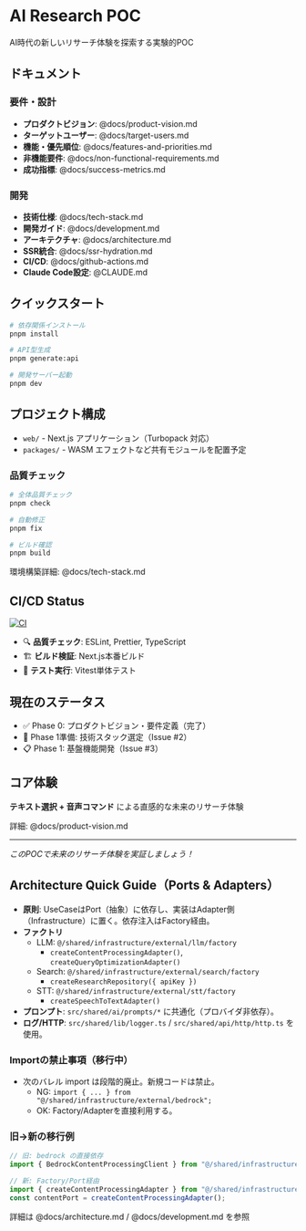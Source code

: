 # AI Research POC

AI時代の新しいリサーチ体験を探索する実験的POC

## ドキュメント

### 要件・設計

- **プロダクトビジョン**: @docs/product-vision.md
- **ターゲットユーザー**: @docs/target-users.md
- **機能・優先順位**: @docs/features-and-priorities.md
- **非機能要件**: @docs/non-functional-requirements.md
- **成功指標**: @docs/success-metrics.md

### 開発

- **技術仕様**: @docs/tech-stack.md
- **開発ガイド**: @docs/development.md
- **アーキテクチャ**: @docs/architecture.md
- **SSR統合**: @docs/ssr-hydration.md
- **CI/CD**: @docs/github-actions.md
- **Claude Code設定**: @CLAUDE.md

## クイックスタート

```bash
# 依存関係インストール
pnpm install

# API型生成
pnpm generate:api

# 開発サーバー起動
pnpm dev
```

## プロジェクト構成

- `web/` - Next.js アプリケーション（Turbopack 対応）
- `packages/` - WASM エフェクトなど共有モジュールを配置予定

### 品質チェック

```bash
# 全体品質チェック
pnpm check

# 自動修正
pnpm fix

# ビルド確認
pnpm build
```

環境構築詳細: @docs/tech-stack.md

## CI/CD Status

[![CI](https://github.com/your-repo/ai-research-poc/actions/workflows/ci.yml/badge.svg)](https://github.com/your-repo/ai-research-poc/actions/workflows/ci.yml)

- 🔍 **品質チェック**: ESLint, Prettier, TypeScript
- 🏗️ **ビルド検証**: Next.js本番ビルド
- 🧪 **テスト実行**: Vitest単体テスト

## 現在のステータス

- ✅ Phase 0: プロダクトビジョン・要件定義（完了）
- 🔄 Phase 1準備: 技術スタック選定（Issue #2）
- 📋 Phase 1: 基盤機能開発（Issue #3）

## コア体験

**テキスト選択 + 音声コマンド** による直感的な未来のリサーチ体験

詳細: @docs/product-vision.md

---

_このPOCで未来のリサーチ体験を実証しましょう！_

## Architecture Quick Guide（Ports & Adapters）

- **原則**: UseCaseはPort（抽象）に依存し、実装はAdapter側（Infrastructure）に置く。依存注入はFactory経由。
- **ファクトリ**
  - LLM: `@/shared/infrastructure/external/llm/factory`
    - `createContentProcessingAdapter()`, `createQueryOptimizationAdapter()`
  - Search: `@/shared/infrastructure/external/search/factory`
    - `createResearchRepository({ apiKey })`
  - STT: `@/shared/infrastructure/external/stt/factory`
    - `createSpeechToTextAdapter()`
- **プロンプト**: `src/shared/ai/prompts/*` に共通化（プロバイダ非依存）。
- **ログ/HTTP**: `src/shared/lib/logger.ts` / `src/shared/api/http/http.ts` を使用。

### Importの禁止事項（移行中）

- 次のバレル import は段階的廃止。新規コードは禁止。
  - NG: `import { ... } from "@/shared/infrastructure/external/bedrock";`
  - OK: Factory/Adapterを直接利用する。

### 旧→新の移行例

```ts
// 旧: bedrock の直接依存
import { BedrockContentProcessingClient } from "@/shared/infrastructure/external/bedrock";

// 新: Factory/Port経由
import { createContentProcessingAdapter } from "@/shared/infrastructure/external/llm/factory";
const contentPort = createContentProcessingAdapter();
```

詳細は @docs/architecture.md / @docs/development.md を参照
